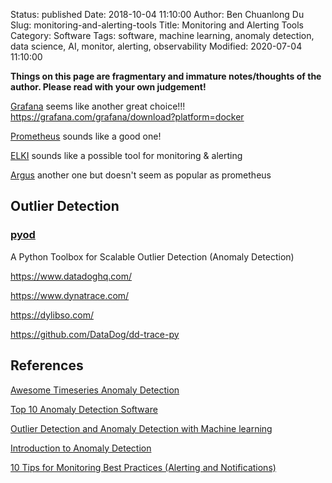 Status: published
Date: 2018-10-04 11:10:00
Author: Ben Chuanlong Du
Slug: monitoring-and-alerting-tools
Title: Monitoring and Alerting Tools
Category: Software
Tags: software, machine learning, anomaly detection, data science, AI, monitor, alerting, observability
Modified: 2020-07-04 11:10:00

**Things on this page are fragmentary and immature notes/thoughts of the author. Please read with your own judgement!**

[Grafana](https://grafana.com/)
seems like another great choice!!!
https://grafana.com/grafana/download?platform=docker

[Prometheus](https://github.com/prometheus/prometheus)
sounds like a good one!

[ELKI](https://github.com/elki-project/elki)
sounds like a possible tool for monitoring & alerting

[Argus](https://github.com/salesforce/Argus)
another one but doesn't seem as popular as prometheus

## Outlier Detection

### [pyod](https://github.com/yzhao062/pyod)

A Python Toolbox for Scalable Outlier Detection (Anomaly Detection)


https://www.datadoghq.com/

https://www.dynatrace.com/

https://dylibso.com/

https://github.com/DataDog/dd-trace-py


## References

[Awesome Timeseries Anomaly Detection](https://github.com/rob-med/awesome-TS-anomaly-detection)

[Top 10 Anomaly Detection Software](https://www.predictiveanalyticstoday.com/top-anomaly-detection-software/)

[Outlier Detection and Anomaly Detection with Machine learning](https://medium.com/@mehulved1503/outlier-detection-and-anomaly-detection-with-machine-learning-caa96b34b7f6)


[Introduction to Anomaly Detection](https://www.datascience.com/blog/python-anomaly-detection)


[10 Tips for Monitoring Best Practices (Alerting and Notifications)](http://www.monitis.com/blog/10-tips-for-monitoring-best-practices-alerting-and-notifications/)
